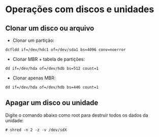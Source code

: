 # Operações com discos e unidades

## Clonar um disco ou arquivo

* Clonar um partição:

```
dcfldd if=/dev/hdc1 of=/dev/sda1 bs=4096 conv=noerror
```

* Clonar MBR + tabela de partições:

```
dd if=/dev/hda of=/dev/hdb bs=512 count=1
```

* Clonar apenas MBR:

```
dd if=/dev/hda of=/dev/hdb bs=446 count=1
```


## Apagar um disco ou unidade

Digite o comando abaixo como root para destruir todos os dados da unidade:

```
# shred -n 2 -z -v /dev/sdX

```